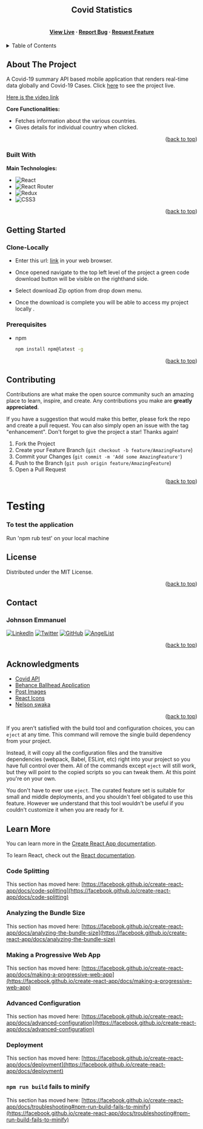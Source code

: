 <a name="readme-top"></a>

<!-- PROJECT LOGO -->

  <h2 align="center">Covid Statistics</h2>

  <h4 align="center">  
    <br />
    <a href="https://elegant-torrone-72f71c.netlify.app/" target="_blank">View Live</a>
    ·
    <a href="https://github.com/ifzyy/metrics-webapp/issues" target="_blank">Report Bug</a>
    ·
    <a href="https://github.com/ifzyy/metrics-webapp/issues" target="_blank">Request Feature</a>
  </h4>
</div>

<!-- TABLE OF CONTENTS -->
<details>
  <summary>Table of Contents</summary>
  <ol>
    <li>
      <a href="#about-the-project">About The Project</a>
      <ul>
        <li><a href="#built-with">Built With</a></li>
      </ul>
    </li>
    <li>
      <a href="#getting-started">Getting Started</a>
      <ul>
        <li><a href="#clone-locally">Clone Locally</a></li>
        <li><a href="#prerequisites">Prerequisites</a></li>
      </ul>
    </li>
    <li><a href="#contributing">Contributing</a></li>
    <li><a href="#license">License</a></li>
    <li><a href="#contact">Contact</a></li>
    <li><a href="#acknowledgments">Acknowledgments</a></li>
  </ol>
</details>

<!-- ABOUT THE PROJECT -->

## About The Project

A Covid-19 summary API based mobile application that renders real-time data globally and Covid-19 Cases. Click [here](https://enetechcovidupdater.netlify.app/) to see the project live.

[Here is the video link](https://www.loom.com/share/7f5313502e1841d08f22ac37fc1be100)


**Core Functionalities:**

- Fetches information about the various countries.
- Gives details for individual country when clicked.

<p align="right">(<a href="#readme-top">back to top</a>)</p>

### Built With

**Main Technologies:**

- ![React](https://img.shields.io/badge/react-%2320232a.svg?style=for-the-badge&logo=react&logoColor=%2361DAFB)
- ![React Router](https://img.shields.io/badge/React_Router-CA4245?style=for-the-badge&logo=react-router&logoColor=white)
- ![Redux](https://img.shields.io/badge/redux-%23593d88.svg?style=for-the-badge&logo=redux&logoColor=white)
- ![CSS3](https://img.shields.io/badge/css3-%231572B6.svg?style=for-the-badge&logo=css3&logoColor=white)

<p align="right">(<a href="#readme-top">back to top</a>)</p>

<!-- GETTING STARTED -->

## Getting Started

### Clone-Locally

- Enter this url: [link](https://github.com/ifzyy/metrics-webapp) in your web browser.

- Once opened navigate to the top left level of the project a green code download button will be visible on the righthand side.
- Select download Zip option from drop down menu.
- Once the download is complete you will be able to access my project locally .

### Prerequisites

- npm

  ```sh
  npm install npm@latest -g
  ```

<p align="right">(<a href="#readme-top">back to top</a>)</p>

<!-- CONTRIBUTING -->

## Contributing

Contributions are what make the open source community such an amazing place to learn, inspire, and create. Any contributions you make are **greatly appreciated**.

If you have a suggestion that would make this better, please fork the repo and create a pull request. You can also simply open an issue with the tag "enhancement".
Don't forget to give the project a star! Thanks again!

1. Fork the Project
2. Create your Feature Branch (`git checkout -b feature/AmazingFeature`)
3. Commit your Changes (`git commit -m 'Add some AmazingFeature'`)
4. Push to the Branch (`git push origin feature/AmazingFeature`)
5. Open a Pull Request

<p align="right">(<a href="#readme-top">back to top</a>)</p>

# Testing 

### To test the application
Run 'npm rub test' on your local machine

<!-- LICENSE -->

## License

Distributed under the MIT License.

<p align="right">(<a href="#readme-top">back to top</a>)</p>

<!-- CONTACT -->

## Contact

### Johnson Emmanuel

[![LinkedIn](https://img.shields.io/badge/linkedin-%230077B5.svg?style=for-the-badge&logo=linkedin&logoColor=white)](https://www.linkedin.com/in/johnson-emmanuel/)
[![Twitter](https://img.shields.io/badge/Twitter-%231DA1F2.svg?style=for-the-badge&logo=Twitter&logoColor=white)](https://twitter.com/Johnson32325986)
[![GitHub](https://img.shields.io/badge/github-%23121011.svg?style=for-the-badge&logo=github&logoColor=white)](https://github.com/ifzyy)
[![AngelList](https://img.shields.io/badge/AngelList-%23D4D4D4.svg?style=for-the-badge&logo=AngelList&logoColor=black)](https://angel.co/u/johnson-emmanuel-2)

<p align="right">(<a href="#readme-top">back to top</a>)</p>

<!-- ACKNOWLEDGMENTS -->

## Acknowledgments

- [Covid API](https://www.npmjs.com/package/covid19-api)
- [Behance Ballhead Application](<https://www.behance.net/gallery/31579789/Ballhead-App-(Free-PSDs)>)
- [Post Images](https://postimages.org/)
- [React Icons](https://react-icons.github.io/react-icons/search)
- [Nelson swaka](https://www.behance.net/sakwadesignstudio)

<p align="right">(<a href="#readme-top">back to top</a>)</p>

If you aren't satisfied with the build tool and configuration choices, you can `eject` at any time. This command will remove the single build dependency from your project.

Instead, it will copy all the configuration files and the transitive dependencies (webpack, Babel, ESLint, etc) right into your project so you have full control over them. All of the commands except `eject` will still work, but they will point to the copied scripts so you can tweak them. At this point you're on your own.

You don't have to ever use `eject`. The curated feature set is suitable for small and middle deployments, and you shouldn't feel obligated to use this feature. However we understand that this tool wouldn't be useful if you couldn't customize it when you are ready for it.

## Learn More

You can learn more in the [Create React App documentation](https://facebook.github.io/create-react-app/docs/getting-started).

To learn React, check out the [React documentation](https://reactjs.org/).

### Code Splitting

This section has moved here: [https://facebook.github.io/create-react-app/docs/code-splitting](https://facebook.github.io/create-react-app/docs/code-splitting)

### Analyzing the Bundle Size

This section has moved here: [https://facebook.github.io/create-react-app/docs/analyzing-the-bundle-size](https://facebook.github.io/create-react-app/docs/analyzing-the-bundle-size)

### Making a Progressive Web App

This section has moved here: [https://facebook.github.io/create-react-app/docs/making-a-progressive-web-app](https://facebook.github.io/create-react-app/docs/making-a-progressive-web-app)

### Advanced Configuration

This section has moved here: [https://facebook.github.io/create-react-app/docs/advanced-configuration](https://facebook.github.io/create-react-app/docs/advanced-configuration)

### Deployment

This section has moved here: [https://facebook.github.io/create-react-app/docs/deployment](https://facebook.github.io/create-react-app/docs/deployment)

### `npm run build` fails to minify

This section has moved here: [https://facebook.github.io/create-react-app/docs/troubleshooting#npm-run-build-fails-to-minify](https://facebook.github.io/create-react-app/docs/troubleshooting#npm-run-build-fails-to-minify)
